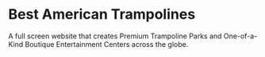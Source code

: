 # Best American Trampolines

A full screen website that creates Premium Trampoline Parks and One-of-a-Kind Boutique Entertainment Centers across the globe.